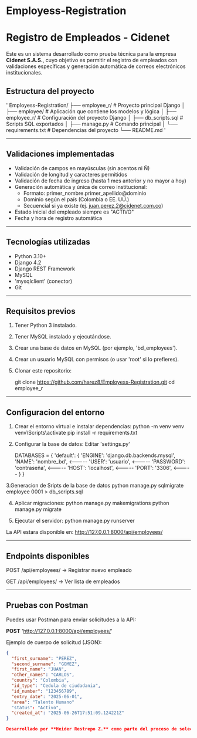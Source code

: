 # Employess-Registration

# Registro de Empleados - Cidenet

Este es un sistema desarrollado como prueba técnica para la empresa **Cidenet S.A.S.**, cuyo objetivo es permitir el registro de empleados con validaciones específicas y generación automática de correos electrónicos institucionales.

## Estructura del proyecto
'
Employess-Registration/
├── employee_r/ # Proyecto principal Django
│ ├── employee/ # Aplicación que contiene los modelos y lógica
│ ├── employee_r/ # Configuración del proyecto Django
│ ├── db_scripts.sql # Scripts SQL exportados
│ ├── manage.py # Comando principal
│ └── requirements.txt # Dependencias del proyecto
└── README.md 
'

---
## Validaciones implementadas

- Validación de campos en mayúsculas (sin acentos ni Ñ)
- Validación de longitud y caracteres permitidos
- Validación de fecha de ingreso (hasta 1 mes anterior y no mayor a hoy)
- Generación automática y única de correo institucional:
  - Formato: primer_nombre.primer_apellido@dominio
  - Dominio según el país (Colombia o EE. UU.)
  - Secuencial si ya existe (ej. juan.perez.2@cidenet.com.co)
- Estado inicial del empleado siempre es "ACTIVO"
- Fecha y hora de registro automática

---

## Tecnologías utilizadas

- Python 3.10+
- Django 4.2
- Django REST Framework
- MySQL
- 'mysqlclient' (conector)
- Git

---

## Requisitos previos

1. Tener Python 3 instalado.
2. Tener MySQL instalado y ejecutándose.
3. Crear una base de datos en MySQL (por ejemplo, 'bd_employees').
4. Crear un usuario MySQL con permisos (o usar 'root' si lo prefieres).
5. Clonar este repositorio:

   git clone https://github.com/harez8/Employess-Registration.git
   cd employee_r
---
## Configuracion del entorno

1. Crear el entorno virtual e instalar dependencias:
    python -m venv venv
    venv\Scripts\activate
    pip install -r requirements.txt

2. Configurar la base de datos:
    Editar 'settings.py'  

    DATABASES = {
    'default': {
        'ENGINE': 'django.db.backends.mysql', 
        'NAME': 'nombre_bd', <-----
        'USER': 'usuario', <-----
        'PASSWORD': 'contraseña', <-----
        'HOST': 'localhost', <-----
        'PORT': '3306', <-----
    } 
}

3.Generacion de Sripts de la base de datos
    python manage.py sqlmigrate employee 0001 > db_scripts.sql

4. Aplicar migraciones:
    python manage.py makemigrations
    python manage.py migrate

5. Ejecutar el servidor: 
    python manage.py runserver

La API estara disponible en: http://127.0.0.1:8000/api/employees/

---

 ## Endpoints disponibles

POST /api/employees/ → Registrar nuevo empleado

GET /api/employees/ → Ver lista de empleados

---

## Pruebas con Postman

Puedes usar Postman para enviar solicitudes a la API:

**POST** 'http://127.0.0.1:8000/api/employees/'

Ejemplo de cuerpo de solicitud (JSON):

```json
{
  "first_surname": "PEREZ",
  "second_surname": "GOMEZ",
  "first_name": "JUAN",
  "other_names": "CARLOS",
  "country": "Colombia",
  "id_type": "Cedula de ciudadania",
  "id_number": "123456789",
  "entry_date": "2025-06-01",
  "area": "Talento Humano"
  "status": "Activo",
  "created_at": "2025-06-26T17:51:09.124221Z"
}

Desarrollado por **Heider Restrepo Z.** como parte del proceso de selección para Cidenet S.A.S.  
